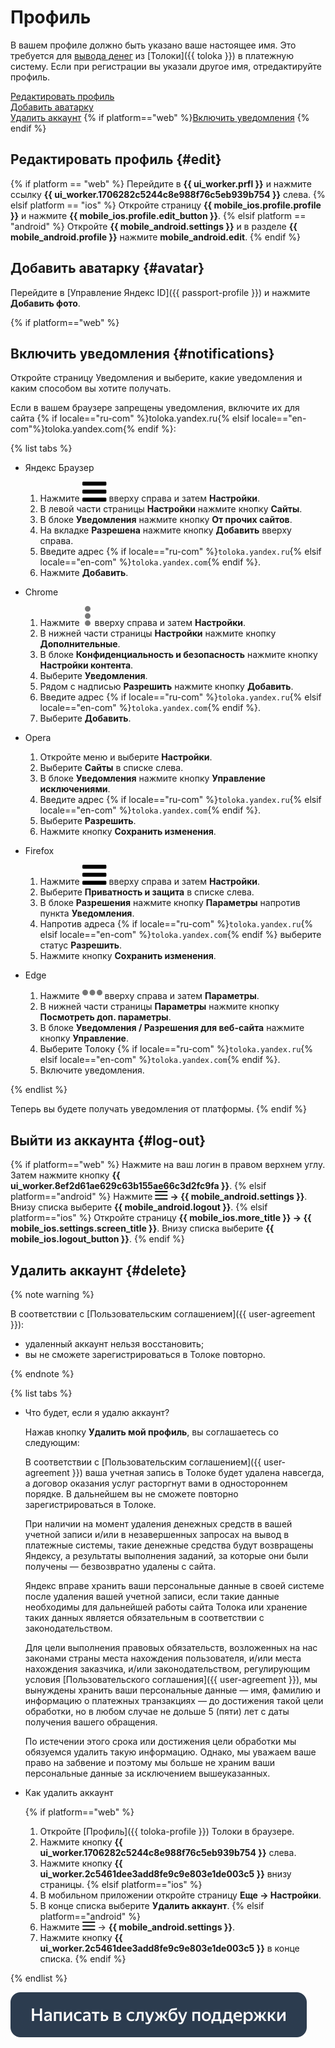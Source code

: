 # Профиль

В вашем профиле должно быть указано ваше настоящее имя. Это требуется для [вывода денег](pay/about.md) из [Толоки]({{ toloka }}) в платежную систему. Если при регистрации вы указали другое имя, отредактируйте профиль.

[Редактировать профиль](#edit)  
[Добавить аватарку](#avatar)  
[Удалить аккаунт](#delete)
{% if platform=="web" %}[Включить уведомления](#notifications)  {% endif %}


## Редактировать профиль {#edit}

{% if platform == "web" %} Перейдите в **{{ ui_worker.prfl }}** и нажмите ссылку **{{ ui_worker.1706282c5244c8e988f76c5eb939b754 }}** слева.
{% elsif platform == "ios" %} Откройте страницу **{{ mobile_ios.profile.profile }}** и нажмите **{{ mobile_ios.profile.edit_button }}**. 
{% elsif platform == "android" %} Откройте **{{ mobile_android.settings }}** и в разделе **{{ mobile_android.profile }}** нажмите **mobile_android.edit**.
{% endif %}

## Добавить аватарку {#avatar}

Перейдите в [Управление Яндекс ID]({{ passport-profile }}) и нажмите **Добавить фото**.

{% if platform=="web" %}
## Включить уведомления {#notifications}

Откройте страницу Уведомления и выберите, какие уведомления и каким способом вы хотите получать.

Если в вашем браузере запрещены уведомления, включите их для сайта {% if locale=="ru-com" %}toloka.yandex.ru{% elsif locale=="en-com"%}toloka.yandex.com{% endif %}:

{% list tabs %}

- Яндекс Браузер

  1. Нажмите ![](assets/menu.svg) вверху справа и затем **Настройки**.
  1. В левой части страницы **Настройки** нажмите кнопку **Сайты**.
  1. В блоке **Уведомления** нажмите кнопку **От прочих сайтов**.
  1. На вкладке **Разрешена** нажмите кнопку **Добавить** вверху справа.
  1. Введите адрес {% if locale=="ru-com" %}`toloka.yandex.ru`{% elsif locale=="en-com" %}`toloka.yandex.com`{% endif %}.
  1. Нажмите **Добавить**.

- Chrome

  1. Нажмите ![](assets/dots_vertical.svg) вверху справа и затем **Настройки**.
  1. В нижней части страницы **Настройки** нажмите кнопку **Дополнительные**.
  1. В блоке **Конфиденциальность и безопасность** нажмите кнопку **Настройки контента**.
  1. Выберите **Уведомления**.
  1. Рядом с надписью **Разрешить** нажмите кнопку **Добавить**.
  1. Введите адрес {% if locale=="ru-com" %}`toloka.yandex.ru`{% elsif locale=="en-com" %}`toloka.yandex.com`{% endif %}.
  1. Выберите **Добавить**.

- Opera

  1. Откройте меню и выберите **Настройки**.
  1. Выберите **Сайты** в списке слева.
  1. В блоке **Уведомления** нажмите кнопку **Управление исключениями**.
  1. Введите адрес {% if locale=="ru-com" %}`toloka.yandex.ru`{% elsif locale=="en-com" %}`toloka.yandex.com`{% endif %}.
  1. Выберите **Разрешить**.
  1. Нажмите кнопку **Сохранить изменения**.

- Firefox

  1. Нажмите ![](assets/menu.svg) вверху справа и затем **Настройки**.
  1. Выберите **Приватность и защита** в списке слева.
  1. В блоке **Разрешения** нажмите кнопку **Параметры** напротив пункта **Уведомления**.
  1. Напротив адреса {% if locale=="ru-com" %}`toloka.yandex.ru`{% elsif locale=="en-com" %}`toloka.yandex.com`{% endif %} выберите статус **Разрешить**.
  1. Нажмите кнопку **Сохранить изменения**.

- Edge

  1. Нажмите ![](assets/dots_horizontal.svg) вверху справа и затем **Параметры**.
  1. В нижней части страницы **Параметры** нажмите кнопку **Посмотреть доп. параметры**.
  1. В блоке **Уведомления / Разрешения для веб-сайта** нажмите кнопку **Управление**.
  1. Выберите Толоку {% if locale=="ru-com" %}`toloka.yandex.ru`{% elsif locale=="en-com" %}`toloka.yandex.com`{% endif %}.
  1. Включите уведомления.

{% endlist %}

Теперь вы будете получать уведомления от платформы.
{% endif %}

## Выйти из аккаунта {#log-out}

{% if platform=="web" %}
Нажмите на ваш логин в правом верхнем углу. Затем нажмите кнопку **{{ ui_worker.8ef2d61ae629c63b155ae66c3d2fc9fa }}**.
{% elsif platform=="android" %}
Нажмите **![](assets/menu.png) → {{ mobile_android.settings }}**. Внизу списка выберите **{{ mobile_android.logout }}**.
{% elsif platform=="ios" %}
Откройте страницу **{{ mobile_ios.more_title }} → {{ mobile_ios.settings.screen_title }}**. Внизу списка выберите **{{ mobile_ios.logout_button }}**. 
{% endif %}

## Удалить аккаунт {#delete}

{% note warning %}

В соответствии с [Пользовательским соглашением]({{ user-agreement }}):
- удаленный аккаунт нельзя восстановить;
- вы не сможете зарегистрироваться в Толоке повторно.

{% endnote %}

{% list tabs %}

- Что будет, если я удалю аккаунт?

  Нажав кнопку **Удалить мой профиль**, вы соглашаетесь со следующим:

  В соответствии с [Пользовательским соглашением]({{ user-agreement }}) ваша учетная запись в Толоке будет удалена навсегда, а договор оказания услуг расторгнут вами в одностороннем порядке. В дальнейшем вы не сможете повторно зарегистрироваться в Толоке.

  При наличии на момент удаления денежных средств в вашей учетной записи и/или в незавершенных запросах на вывод в платежные системы, такие денежные средства будут возвращены Яндексу, а результаты выполнения заданий, за которые они были получены — безвозвратно удалены с сайта.

  Яндекс вправе хранить ваши персональные данные в своей системе после удаления вашей учетной записи, если такие данные необходимы для дальнейшей работы сайта Толока или хранение таких данных является обязательным в соответствии с законодательством.

  Для цели выполнения правовых обязательств, возложенных на нас законами страны места нахождения пользователя, и/или места нахождения заказчика, и/или законодательством, регулирующим условия [Пользовательского соглашения]({{ user-agreement }}), мы вынуждены хранить ваши персональные данные — имя, фамилию и информацию о платежных транзакциях — до достижения такой цели обработки, но в любом случае не дольше 5 (пяти) лет с даты получения вашего обращения.

  По истечении этого срока или достижения цели обработки мы обязуемся удалить такую информацию. Однако, мы уважаем ваше право на забвение и поэтому мы больше не храним ваши персональные данные за исключением вышеуказанных.

- Как удалить аккаунт

  {% if platform=="web" %}
  1. Откройте [Профиль]({{ toloka-profile }}) Толоки в браузере.
  1. Нажмите кнопку **{{ ui_worker.1706282c5244c8e988f76c5eb939b754 }}** слева.
  1. Нажмите кнопку **{{ ui_worker.2c5461dee3add8fe9c9e803e1de003c5 }}** внизу страницы.
  {% elsif platform=="ios" %}
  1. В мобильном приложении откройте страницу **Еще → Настройки**.
  1. В конце списка выберите **Удалить аккаунт**.
  {% elsif platform=="android" %}
  1. Нажмите ![](assets/menu.png) → **{{ mobile_android.settings }}**.
  1. Нажмите кнопку **{{ ui_worker.2c5461dee3add8fe9c9e803e1de003c5 }}** в конце списка.
  {% endif %}

{% endlist %}



[![](assets/buttons/contact-support.svg)](troubleshooting/troubleshooting.md#not_working_properly)

